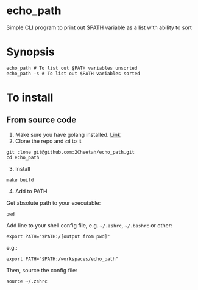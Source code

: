 # echo_path
Simple CLI program to print out $PATH variable as a list with ability to sort

# Synopsis

```shell
echo_path # To list out $PATH variables unsorted
echo_path -s # To list out $PATH variables sorted
```

# To install

## From source code

1. Make sure you have golang installed. [Link](https://go.dev/learn/)
2. Clone the repo and `cd` to it

```shell
git clone git@github.com:2Cheetah/echo_path.git
cd echo_path
```

3. Install

```shell
make build
```

4. Add to PATH

Get absolute path to your executable:

```shell
pwd
```

Add line to your shell config file, e.g. `~/.zshrc`, `~/.bashrc` or other:

`export PATH="$PATH:/[output from pwd]"`

e.g.:

`export PATH="$PATH:/workspaces/echo_path"`

Then, source the config file:

```shell
source ~/.zshrc
```
